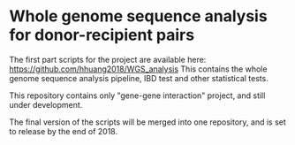 # Whole genome sequence analysis for donor-recipient pairs

The first part scripts for the project are available here: https://github.com/hhuang2018/WGS_analysis
This  contains the whole genome sequence analysis pipeline, IBD test and other statistical tests.

This repository contains only "gene-gene interaction" project, and still under development.

The final version of the scripts will be merged into one repository, and is set to release by the end of 2018. 


